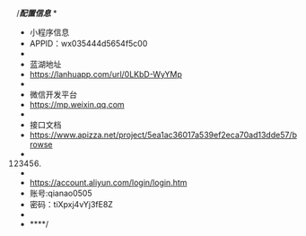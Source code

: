 /*****配置信息*****
* 
* 小程序信息
* APPID：wx035444d5654f5c00
* 
* 蓝湖地址
* https://lanhuapp.com/url/0LKbD-WyYMp
* 
* 微信开发平台
* https://mp.weixin.qq.com
*
* 接口文档
* https://www.apizza.net/project/5ea1ac36017a539ef2eca70ad13dde57/browse
* 123456.
* 
* https://account.aliyun.com/login/login.htm
* 账号:qianao0505
* 密码：tiXpxj4vYj3fE8Z
*  
* ****/
